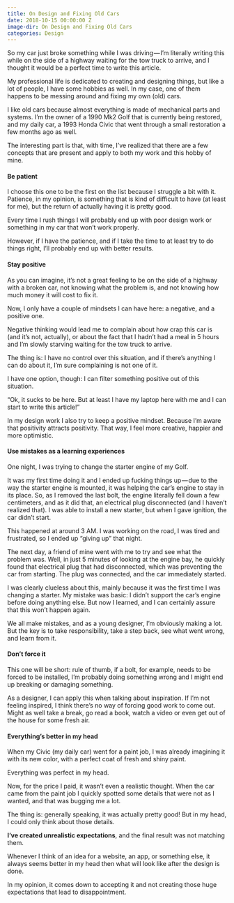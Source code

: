 ```yaml
---
title: On Design and Fixing Old Cars
date: 2018-10-15 00:00:00 Z
image-dir: On Design and Fixing Old Cars
categories: Design
---
```


So my car just broke something while I was driving — I’m literally writing this while on the side of a highway waiting for the tow truck to arrive, and I thought it would be a perfect time to write this article.

My professional life is dedicated to creating and designing things, but like a lot of people, I have some hobbies as well. In my case, one of them happens to be messing around and fixing my own (old) cars.

I like old cars because almost everything is made of mechanical parts and systems. I’m the owner of a 1990 Mk2 Golf that is currently being restored, and my daily car, a 1993 Honda Civic that went through a small restoration a few months ago as well.

The interesting part is that, with time, I’ve realized that there are a few concepts that are present and apply to both my work and this hobby of mine.


#### Be patient
I choose this one to be the first on the list because I struggle a bit with it. Patience, in my opinion, is something that is kind of difficult to have (at least for me), but the return of actually having it is pretty good.

Every time I rush things I will probably end up with poor design work or something in my car that won’t work properly.

However, if I have the patience, and if I take the time to at least try to do things right, I’ll probably end up with better results.


#### Stay positive
As you can imagine, it’s not a great feeling to be on the side of a highway with a broken car, not knowing what the problem is, and not knowing how much money it will cost to fix it.

Now, I only have a couple of mindsets I can have here: a negative, and a positive one.

Negative thinking would lead me to complain about how crap this car is (and it’s not, actually), or about the fact that I hadn’t had a meal in 5 hours and I’m slowly starving waiting for the tow truck to arrive.

The thing is: I have no control over this situation, and if there’s anything I can do about it, I’m sure complaining is not one of it.

I have one option, though: I can filter something positive out of this situation.

“Ok, it sucks to be here. But at least I have my laptop here with me and I can start to write this article!”

In my design work I also try to keep a positive mindset. Because I’m aware that positivity attracts positivity. That way, I feel more creative, happier and more optimistic.


#### Use mistakes as a learning experiences
One night, I was trying to change the starter engine of my Golf.

It was my first time doing it and I ended up fucking things up — due to the way the starter engine is mounted, it was helping the car’s engine to stay in its place. So, as I removed the last bolt, the engine literally fell down a few centimeters, and as it did that, an electrical plug disconnected (and I haven’t realized that). I was able to install a new starter, but when I gave ignition, the car didn’t start.

This happened at around 3 AM. I was working on the road, I was tired and frustrated, so I ended up “giving up” that night.

The next day, a friend of mine went with me to try and see what the problem was. Well, in just 5 minutes of looking at the engine bay, he quickly found that electrical plug that had disconnected, which was preventing the car from starting. The plug was connected, and the car immediately started.

I was clearly clueless about this, mainly because it was the first time I was changing a starter. My mistake was basic: I didn’t support the car’s engine before doing anything else. But now I learned, and I can certainly assure that this won’t happen again.

We all make mistakes, and as a young designer, I’m obviously making a lot. But the key is to take responsibility, take a step back, see what went wrong, and learn from it.


#### Don’t force it
This one will be short: rule of thumb, if a bolt, for example, needs to be forced to be installed, I’m probably doing something wrong and I might end up breaking or damaging something.

As a designer, I can apply this when talking about inspiration. If I’m not feeling inspired, I think there’s no way of forcing good work to come out. Might as well take a break, go read a book, watch a video or even get out of the house for some fresh air.


#### Everything’s better in my head
When my Civic (my daily car) went for a paint job, I was already imagining it with its new color, with a perfect coat of fresh and shiny paint.

Everything was perfect in my head.

Now, for the price I paid, it wasn’t even a realistic thought. When the car came from the paint job I quickly spotted some details that were not as I wanted, and that was bugging me a lot.

The thing is: generally speaking, it was actually pretty good! But in my head, I could only think about those details.

**I’ve created unrealistic expectations**, and the final result was not matching them.

Whenever I think of an idea for a website, an app, or something else, it always seems better in my head then what will look like after the design is done.

In my opinion, it comes down to accepting it and not creating those huge expectations that lead to disappointment.